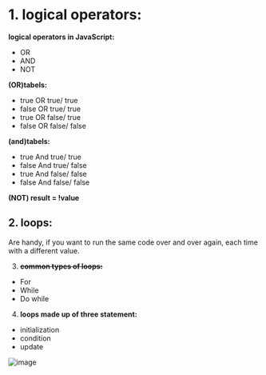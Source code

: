 # 1. logical operators:

**logical operators in JavaScript:**
- OR
- AND
- NOT

**(OR)tabels:**
- true OR true/  true
- false OR true/ true
- true OR false/  true
- false OR false/ false

**(and)tabels:**
- true And true/   true
- false And true/  false
- true And false/ false
- false And false/ false

 **(NOT) result = !value**


## 2. loops: 
Are handy, if you want to run the same code over and over again, each time with a different value.

3. **~~common types of loops:~~**
- For 
- While 
- Do while 

4. **loops  made up of three statement:**
- initialization
- condition
 - update 

![image](https://www.guru99.com/images/JavaScript/javascript4_1.png)




